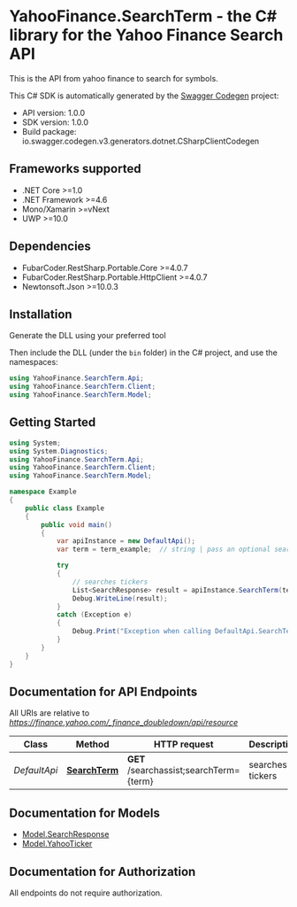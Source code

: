 # YahooFinance.SearchTerm - the C# library for the Yahoo Finance Search API

This is the API from yahoo finance to search for symbols.

This C# SDK is automatically generated by the [Swagger Codegen](https://github.com/swagger-api/swagger-codegen) project:

- API version: 1.0.0
- SDK version: 1.0.0
- Build package: io.swagger.codegen.v3.generators.dotnet.CSharpClientCodegen

<a name="frameworks-supported"></a>
## Frameworks supported
- .NET Core >=1.0
- .NET Framework >=4.6
- Mono/Xamarin >=vNext
- UWP >=10.0

<a name="dependencies"></a>
## Dependencies
- FubarCoder.RestSharp.Portable.Core >=4.0.7
- FubarCoder.RestSharp.Portable.HttpClient >=4.0.7
- Newtonsoft.Json >=10.0.3

<a name="installation"></a>
## Installation
Generate the DLL using your preferred tool

Then include the DLL (under the `bin` folder) in the C# project, and use the namespaces:
```csharp
using YahooFinance.SearchTerm.Api;
using YahooFinance.SearchTerm.Client;
using YahooFinance.SearchTerm.Model;
```
<a name="getting-started"></a>
## Getting Started

```csharp
using System;
using System.Diagnostics;
using YahooFinance.SearchTerm.Api;
using YahooFinance.SearchTerm.Client;
using YahooFinance.SearchTerm.Model;

namespace Example
{
    public class Example
    {
        public void main()
        {
            var apiInstance = new DefaultApi();
            var term = term_example;  // string | pass an optional search string for looking up inventory

            try
            {
                // searches tickers
                List<SearchResponse> result = apiInstance.SearchTerm(term);
                Debug.WriteLine(result);
            }
            catch (Exception e)
            {
                Debug.Print("Exception when calling DefaultApi.SearchTerm: " + e.Message );
            }
        }
    }
}
```

<a name="documentation-for-api-endpoints"></a>
## Documentation for API Endpoints

All URIs are relative to *https://finance.yahoo.com/_finance_doubledown/api/resource*

Class | Method | HTTP request | Description
------------ | ------------- | ------------- | -------------
*DefaultApi* | [**SearchTerm**](docs/DefaultApi.md#searchterm) | **GET** /searchassist;searchTerm&#x3D;{term} | searches tickers

<a name="documentation-for-models"></a>
## Documentation for Models

 - [Model.SearchResponse](docs/SearchResponse.md)
 - [Model.YahooTicker](docs/YahooTicker.md)

<a name="documentation-for-authorization"></a>
## Documentation for Authorization

All endpoints do not require authorization.
